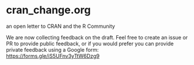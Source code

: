 # cran_change.org
an open letter to CRAN and the R Community

We are now collecting feedback on the draft. Feel free to create an issue or PR to provide public feedback, or if you would prefer you can provide private feedback using a Google form: https://forms.gle/iS5UFnv3yTtW6Dzg9

